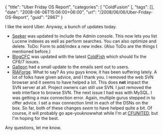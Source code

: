 {
	"title": "Uber Friday OS Report",
	"categories": [
		"ColdFusion"
	],
	"tags": [],
	"date": "2008-06-06T15:06:00+06:00",
	"url": "/2008/06/06/Uber-Friday-OS-Report",
	"guid": "2867"
}

I like the word Uber. Anyway, a bunch of updates today.

<ul>
<li><a href="http://seeker.riaforge.org">Seeker</a> was updated to include the Admin console. This now lets you list Lucene indexes as well as perform searches. You can also optimize and delete. ToDo: Form to add/index a new index. (Also ToDo are the things I mentioned before.)
<li><a href="http://blogcfc.riaforge.org">BlogCFC</a> was updated with the latest <a href="http://coldfish.riaforge.org">ColdFish</a> which should fix the CF6/7 issues. 
<li><a href="http://galleon.riaforge.org">Galleon</a> had a small update to the emails sent out to users.
<li><a href="http://www.riaforge.org">RIAForge</a>. What to say? As you guys know, it has been suffering lately. A lot of folks have given advice, and I thank you. I removed the web SVN browser and it seems to have helped a lot. This does <b>not</b> impact the SVN server at all. Project owners can still use SVN. I just removed the web interface to browse SVN. The next issue I had was with MySQL. I was getting a max connection error. Again, multiple gurus stepped in to offer advice. I set a max connection limit in each of the DSNs on the box. So far, both of these changes <i>seem</i> to have helped quite a bit. Of course, it will probably go ape-youknowwhat while I'm at <a href="http://www.cfunited.com">CFUNITED</a>, but I'm hoping for the best.
</ul>

Any questions, let me know.